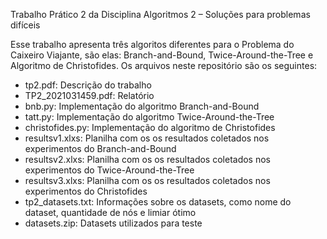 Trabalho Prático 2 da Disciplina Algoritmos 2 – Soluções para problemas difíceis 

Esse trabalho apresenta três algoritos diferentes para o Problema do Caixeiro Viajante, são elas: Branch-and-Bound, Twice-Around-the-Tree e Algoritmo de Christofides. Os arquivos neste repositório são os seguintes:
- tp2.pdf: Descrição do trabalho
- TP2_2021031459.pdf: Relatório
- bnb.py: Implementação do algoritmo Branch-and-Bound
- tatt.py: Implementação do algoritmo Twice-Around-the-Tree
- christofides.py: Implementação do algoritmo de Christofides
- resultsv1.xlxs: Planilha com os os resultados coletados nos experimentos do Branch-and-Bound
- resultsv2.xlxs: Planilha com os os resultados coletados nos experimentos do Twice-Around-the-Tree
- resultsv3.xlxs: Planilha com os os resultados coletados nos experimentos do Christofides
- tp2_datasets.txt: Informações sobre os datasets, como nome do dataset, quantidade de nós e limiar ótimo
- datasets.zip: Datasets utilizados para teste

